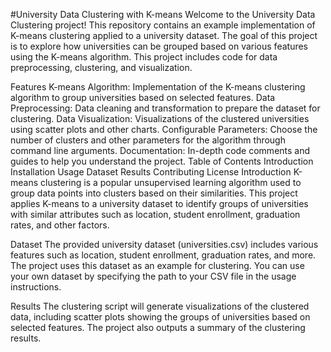 #University Data Clustering with K-means
Welcome to the University Data Clustering project! This repository contains an example implementation of K-means clustering applied to a university dataset. The goal of this project is to explore how universities can be grouped based on various features using the K-means algorithm. This project includes code for data preprocessing, clustering, and visualization.

Features
K-means Algorithm: Implementation of the K-means clustering algorithm to group universities based on selected features.
Data Preprocessing: Data cleaning and transformation to prepare the dataset for clustering.
Data Visualization: Visualizations of the clustered universities using scatter plots and other charts.
Configurable Parameters: Choose the number of clusters and other parameters for the algorithm through command line arguments.
Documentation: In-depth code comments and guides to help you understand the project.
Table of Contents
Introduction
Installation
Usage
Dataset
Results
Contributing
License
Introduction
K-means clustering is a popular unsupervised learning algorithm used to group data points into clusters based on their similarities. This project applies K-means to a university dataset to identify groups of universities with similar attributes such as location, student enrollment, graduation rates, and other factors.

Dataset
The provided university dataset (universities.csv) includes various features such as location, student enrollment, graduation rates, and more. The project uses this dataset as an example for clustering. You can use your own dataset by specifying the path to your CSV file in the usage instructions.

Results
The clustering script will generate visualizations of the clustered data, including scatter plots showing the groups of universities based on selected features. The project also outputs a summary of the clustering results.

